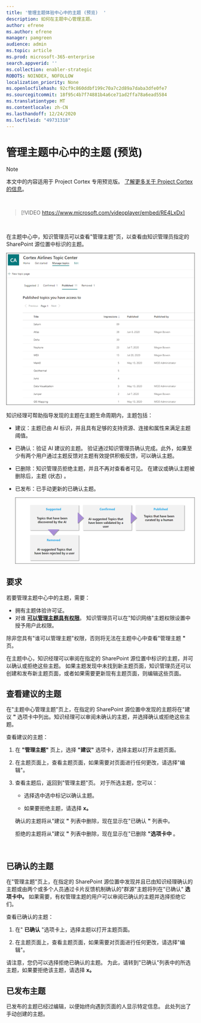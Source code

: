 ```yaml
---
title: '管理主题体验中心中的主题 (预览)  '
description: 如何在主题中心管理主题。
author: efrene
ms.author: efrene
manager: pamgreen
audience: admin
ms.topic: article
ms.prod: microsoft-365-enterprise
search.appverid: ''
ms.collection: enabler-strategic
ROBOTS: NOINDEX, NOFOLLOW
localization_priority: None
ms.openlocfilehash: 92cf9c860ddbf199c70a7c2d89a7daba3dfe0fe7
ms.sourcegitcommit: 18f95c4b7f74881b4a6ce71ad2ffa78a6ead5584
ms.translationtype: MT
ms.contentlocale: zh-CN
ms.lasthandoff: 12/24/2020
ms.locfileid: "49731318"
---
```

# <a name="manage-topics-in-the-topic-center-preview"></a>管理主题中心中的主题 (预览) 

> [!Note] 
> 本文中的内容适用于 Project Cortex 专用预览版。 [了解更多关于 Project Cortex的信息](https://aka.ms/projectcortex)。

</br>

> [!VIDEO https://www.microsoft.com/videoplayer/embed/RE4LxDx]  

</br>


在主题中心中，知识管理员可以查看"管理主题"页，以查看由知识管理员指定的 SharePoint 源位置中标识的主题。  

   ![主题中心](../media/knowledge-management/topic-center.png) </br> 



知识经理可帮助指导发现的主题在主题生命周期内，主题包括：

- 建议：主题已由 AI 标识，并且具有足够的支持资源、连接和属性来满足主题阈值。
- 已确认：验证 AI 建议的主题。 验证通过知识管理员确认完成。此外，如果至少有两个用户通过主题反馈对主题有效提供积极反馈，可以确认主题。
- 已删除：知识管理员拒绝主题，并且不再对查看者可见。 在建议或确认主题被删除后，主题 (状态) 。 
- 已发布：已手动更新的已确认主题。

   ![主题生命周期图表](../media/knowledge-management/topic-lifecycle.png) </br> 

## <a name="requirements"></a>要求

若要管理主题中心中的主题，需要：
- 拥有主题体验许可证。
- 对谁 [**可以管理主题具有权限**](https://docs.microsoft.com/microsoft-365/knowledge/topic-experiences-user-permissions)。 知识管理员可以在"知识网络"主题权限设置中授予用户此权限。 

除非您具有"谁可以管理主题"权限，否则将无法在主题中心中查看"管理主题 **"** 页。

在主题中心，知识经理可以审阅在指定的 SharePoint 源位置中标识的主题，并可以确认或拒绝这些主题。 如果主题发现中未找到新主题页面，知识管理员还可以创建和发布新主题页面，或者如果需要更新现有主题页面，则编辑这些页面。


## <a name="review-suggested-topics"></a>查看建议的主题

在"主题中心管理主题"页上，在指定的 SharePoint 源位置中发现的主题将在"建议 **"** 选项卡中列出。知识经理可以审阅未确认的主题，并选择确认或拒绝这些主题。

查看建议的主题：

1. 在 **"管理主题"** 页上，选择 **"建议"** 选项卡，选择主题以打开主题页面。</br>

2. 在主题页面上，查看主题页面，如果需要对页面进行任何更改，请选择"编辑"。

3. 查看主题后，返回到"管理主题"页。 对于所选主题，您可以：

   - 选择选中选中标记以确认主题。
    
   - 如果要拒绝主题，请选择 **x。**

    确认的主题将从"建议 **"** 列表中删除，现在显示在"已确认 **"** 列表中。

    拒绝的主题将从"建议 **"** 列表中删除，现在显示在"已删除 **"选项卡中** 。

   </br> 

## <a name="confirmed-topics"></a>已确认的主题

在"管理主题"页上，在指定的 SharePoint 源位置中发现并且已由知识经理确认的主题或由两个或多个人员通过卡片反馈机制确认的"群源"主题将列在"已确认" **选项卡中。** 如果需要，有权管理主题的用户可以审阅已确认的主题并选择拒绝它们。

查看已确认的主题：

1. 在" **已确认** "选项卡上，选择主题以打开主题页面。</br>

2. 在主题页面上，查看主题页面，如果需要对页面进行任何更改，请选择"编辑"。

请注意，您仍可以选择拒绝已确认的主题。  为此，请转到"已确认"列表中的所选主题，如果要拒绝该主题，请选择 **x。**

## <a name="published-topics"></a>已发布主题
已发布的主题已经过编辑，以便始终向遇到页面的人显示特定信息。 此处列出了手动创建的主题。




